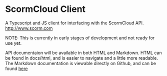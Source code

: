 # ScormCloud Client

A Typescript and JS client for interfacing with the ScormCloud API. http://www.scorm.com

NOTE: This is currently in early stages of development and not ready for use yet.

API documentaion will be available in both HTML and Markdown. HTML can be found in docs/html, and is easier to navigate and a little more readable. The Markdown documentation is viewable directly on Github, and can be found [here](https://github.com/distributhor/scormcloud-client/blob/main/docs/markdown/README.md)
